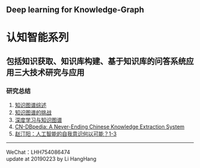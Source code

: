 Deep learning for Knowledge-Graph
---
# 认知智能系列  
## 包括知识获取、知识库构建、基于知识库的问答系统应用三大技术研究与应用  
### 研究总结  
1. [知识图谱综述](http://naotu.baidu.com/file/cffcb478adf07522b64eddb8914c0884?token=01df87c5af357993)   
2. [知识图谱的挑战](http://naotu.baidu.com/file/9e3257e54c15c6607fa9d5d40111e1bc?token=d8acd3739ba44f6b)  
3. [深度学习与知识图谱](http://naotu.baidu.com/file/c1e3580697d86dcb29797c068b7a1679?token=76a20c7f80d0137b)  
4. [CN-DBpedia: A Never-Ending Chinese Knowledge Extraction System](http://naotu.baidu.com/file/a5cf40aae93fe42373e8700dc8d999c8?token=bd54a903100040e8)  
5. [赵汀阳：人工智能的自我意识何以可能？1-3](http://m.aisixiang.com/data/114807.html)
---
WeChat：LHH754086474  
update at 20190223 by Li HangHang
